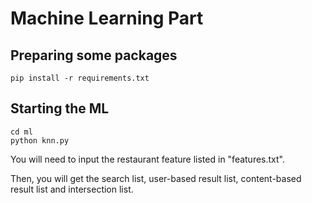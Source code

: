 # Machine Learning Part

## Preparing some packages

```pip install -r requirements.txt```

## Starting the ML

```Shell
cd ml
python knn.py
```

You will need to input the restaurant feature listed in "features.txt".

Then, you will get the search list, user-based result list, content-based result list and intersection list.

